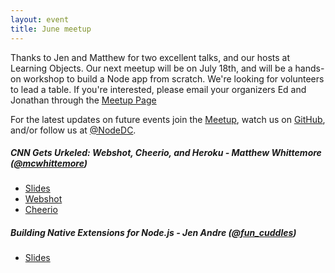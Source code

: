 ```yaml
---
layout: event
title: June meetup
---
```


Thanks to Jen and Matthew for two excellent talks, and our hosts at Learning Objects. Our next meetup will be on July 18th, and will be a hands-on workshop to build a Node app from scratch. We're looking for volunteers to lead a table. If you're interested, please email your organizers Ed and Jonathan through the [Meetup Page](http://www.meetup.com/node-dc/)

For the latest updates on future events join the [Meetup](http://www.meetup.com/node-dc/), watch us on [GitHub](http://nodedc.github.com/), and/or follow us at [@NodeDC](http://twitter.com/nodedc).


##### CNN Gets Urkeled: Webshot, Cheerio, and Heroku - Matthew Whittemore ([@mcwhittemore](http://twitter.com/mcwhittemore))

- [Slides](http://cnn-gets-urkeled.herokuapp.com/)
- [Webshot](https://github.com/brenden/node-webshot)
- [Cheerio](https://github.com/MatthewMueller/cheerio)


##### Building Native Extensions for Node.js - Jen Andre ([@fun_cuddles](https://twitter.com/fun_cuddles))
- [Slides](http://jandre.github.io/node-native-presentation/slides/#/)